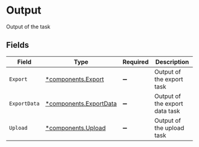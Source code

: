 # Output

Output of the task


## Fields

| Field                                                           | Type                                                            | Required                                                        | Description                                                     |
| --------------------------------------------------------------- | --------------------------------------------------------------- | --------------------------------------------------------------- | --------------------------------------------------------------- |
| `Export`                                                        | [*components.Export](../../models/components/export.md)         | :heavy_minus_sign:                                              | Output of the export task                                       |
| `ExportData`                                                    | [*components.ExportData](../../models/components/exportdata.md) | :heavy_minus_sign:                                              | Output of the export data task                                  |
| `Upload`                                                        | [*components.Upload](../../models/components/upload.md)         | :heavy_minus_sign:                                              | Output of the upload task                                       |